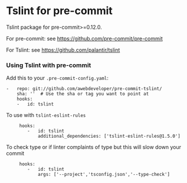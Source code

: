 Tslint for pre-commit
========================

Tslint package for pre-commit>=0.12.0.

For pre-commit: see https://github.com/pre-commit/pre-commit

For Tslint: see https://github.com/palantir/tslint


### Using Tslint with pre-commit

Add this to your `.pre-commit-config.yaml`:

    -   repo: git://github.com/awebdeveloper/pre-commit-tslint/
        sha: ''  # Use the sha or tag you want to point at
        hooks:
        -   id: tslint
        
        
   To use with ```tslint-eslint-rules```
   
``` 
     hooks:
        -   id: tslint
            additional_dependencies: ['tslint-eslint-rules@1.5.0']
```

   To check type or if linter complaints of type but this will slow down your commit
   
``` 
     hooks:
        -   id: tslint
            args: ['--project','tsconfig.json','--type-check']
```

        
   

